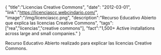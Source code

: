 {
    "title":"Licencias Creative Commons",
    "date": "2012-03-01",
    "link":"https://licenciascc.webcindario.com/",
    "image":"/img/licenciascc.png",
    "description":"Recurso Educativo Abierto que explica las licencias Creative Commons",
    "tags":["rea","licencias","creative commons"],
    "fact":"1,500+ Active installations across large and small companies."
}


Recurso Educativo Abierto realizado para explicar las licencias Creative Commons.
